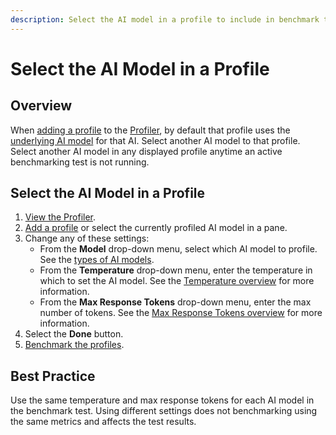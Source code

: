 ```yaml
---
description: Select the AI model in a profile to include in benchmark testing.
---
```


# Select the AI Model in a Profile

## Overview

When [adding a profile](add-a-profile-to-the-profiler.md) to the [Profiler](what-is-the-profiler.md), by default that profile uses the [underlying AI model](../model-settings/view-underlying-ai-model-settings.md) for that AI. Select another AI model to that profile. Select another AI model in any displayed profile anytime an active benchmarking test is not running.

## Select the AI Model in a Profile

1. [View the Profiler](view-the-profiler.md).
2. [Add a profile](add-a-profile-to-the-profiler.md) or select the currently profiled AI model in a pane.
3. Change any of these settings:
   * From the **Model** drop-down menu, select which AI model to profile. See the [types of AI models](../model-settings/types-of-ai-models.md).
   * From the **Temperature** drop-down menu, enter the temperature in which to set the AI model. See the [Temperature overview](../model-settings/adjust-ai-model-temperature-settings.md#overview) for more information.
   * From the **Max Response Tokens** drop-down menu, enter the max number of tokens. See the [Max Response Tokens overview](../model-settings/adjust-ai-model-max-response-size.md#overview) for more information.
4. Select the **Done** button.
5. [Benchmark the profiles](benchmark-the-profiles-in-the-profiler.md).

## Best Practice

Use the same temperature and max response tokens for each AI model in the benchmark test. Using different settings does not benchmarking using the same metrics and affects the test results.

